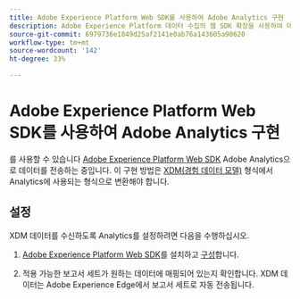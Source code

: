 ```yaml
---
title: Adobe Experience Platform Web SDK를 사용하여 Adobe Analytics 구현
description: Adobe Experience Platform 데이터 수집의 웹 SDK 확장을 사용하여 데이터를 Adobe Analytics에 보냅니다.
source-git-commit: 6979736e1849d25af2141e0ab76a143605a90620
workflow-type: tm+mt
source-wordcount: '142'
ht-degree: 33%

---
```



# Adobe Experience Platform Web SDK를 사용하여 Adobe Analytics 구현

를 사용할 수 있습니다 [Adobe Experience Platform Web SDK](https://experienceleague.adobe.com/docs/experience-platform/tags/extensions/adobe/sdk/overview.html) Adobe Analytics으로 데이터를 전송하는 중입니다. 이 구현 방법은 [XDM(경험 데이터 모델)](https://experienceleague.adobe.com/docs/experience-platform/xdm/home.html?lang=ko) 형식에서 Analytics에 사용되는 형식으로 변환해야 합니다.

## 설정

XDM 데이터를 수신하도록 Analytics를 설정하려면 다음을 수행하십시오.

1. [Adobe Experience Platform Web SDK](https://experienceleague.adobe.com/docs/experience-platform/edge/fundamentals/configuring-the-sdk.html?lang=ko-KR)를 설치하고 [구성](https://experienceleague.adobe.com/docs/experience-platform/edge/fundamentals/installing-the-sdk.html?lang=ko-KR)합니다.

1. 적용 가능한 보고서 세트가 원하는 데이터에 매핑되어 있는지 확인합니다. XDM 데이터는 Adobe Experience Edge에서 보고서 세트로 자동 전송됩니다.
